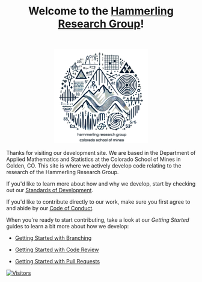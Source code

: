 <h1 align="center">Welcome to the <a href="https://ams.mines.edu/hammerling-research-group/">Hammerling Research Group</a>!</h1><br>

<p align="center">
  <a href="https://ams.mines.edu/hammerling-research-group/">
    <img src="https://github.com/Hammerling-Research-Group/.github/blob/352e42519c15af85a52fc2ed1a16695ad71d2994/profile/logo/hrg1.png" alt="HRG logo" width="250" height="250">
  </a>
</p>

Thanks for visiting our development site. We are based in the Department of Applied Mathematics and Statistics at the Colorado School of Mines in Golden, CO. This site is where we actively develop code relating to the research of the Hammerling Research Group.

If you'd like to learn more about how and why we develop, start by checking out our [Standards of Development](https://github.com/Hammerling-Research-Group/.github/blob/01338522301ab2604fc11e95e9ef75cdde24752e/Standards.md). 

If you'd like to contribute directly to our work, make sure you first agree to and abide by our [Code of Conduct](https://github.com/Hammerling-Research-Group/.github/blob/c2b84cdf1b723a4b23627b2aa59212aefd26b5cc/Code%20of%20Conduct.md). 

When you're ready to start contributing, take a look at our *Getting Started* guides to learn a bit more about how we develop:

  - [Getting Started with Branching](https://github.com/Hammerling-Research-Group/.github/blob/8848c3869236473a0669ec75fcfd7c539440f640/guides/branching.md)

  - [Getting Started with Code Review](https://github.com/Hammerling-Research-Group/.github/blob/8848c3869236473a0669ec75fcfd7c539440f640/guides/code%20review.md)

  - [Getting Started with Pull Requests](https://github.com/Hammerling-Research-Group/.github/blob/8848c3869236473a0669ec75fcfd7c539440f640/guides/pull%20requests.md)

[![Visitors](https://api.visitorbadge.io/api/visitors?path=https%3A%2F%2Fgithub.com%2FHammerling-Research-Group&label=Visitors&countColor=%23263759)](https://visitorbadge.io/status?path=https%3A%2F%2Fgithub.com%2FHammerling-Research-Group)

<!--

**Here are some ideas to get you started:**

<p align="center">
  <a href="https://getbootstrap.com/docs/">Bootstrap</a>
  ·
  <a href="https://icons.getbootstrap.com/">Bootstrap Icons</a>
  ·
  <a href="https://themes.getbootstrap.com/">Themes</a>
  ·
  <a href="https://blog.getbootstrap.com/">Blog</a>
</p>


🙋‍♀️ A short introduction - what is your organization all about?
🌈 Contribution guidelines - how can the community get involved?
👩‍💻 Useful resources - where can the community find your docs? Is there anything else the community should know?
🍿 Fun facts - what does your team eat for breakfast?
🧙 Remember, you can do mighty things with the power of [Markdown](https://docs.github.com/github/writing-on-github/getting-started-with-writing-and-formatting-on-github/basic-writing-and-formatting-syntax)
-->
